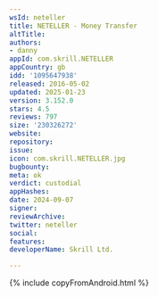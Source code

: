 ```yaml
---
wsId: neteller
title: NETELLER - Money Transfer
altTitle: 
authors:
- danny
appId: com.skrill.NETELLER
appCountry: gb
idd: '1095647938'
released: 2016-05-02
updated: 2025-01-23
version: 3.152.0
stars: 4.5
reviews: 797
size: '230326272'
website: 
repository: 
issue: 
icon: com.skrill.NETELLER.jpg
bugbounty: 
meta: ok
verdict: custodial
appHashes: 
date: 2024-09-07
signer: 
reviewArchive: 
twitter: neteller
social: 
features: 
developerName: Skrill Ltd.

---
```


{% include copyFromAndroid.html %}